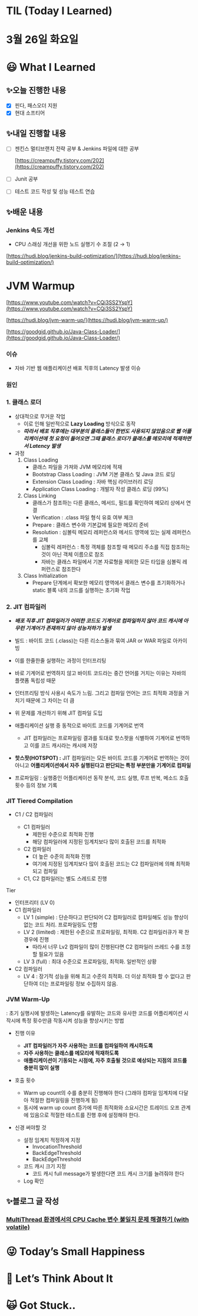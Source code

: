 # TIL (Today I Learned)

# 3월 26일 화요일

# 😃 What I Learned

## ✨오늘 진행한 내용

- [x]  핀다, 패스오더 지원
- [x]  현대 소프티어

## ✨내일 진행할 내용

- [ ]  젠킨스 멀티브랜치 전략 공부 & Jenkins 파일에 대한 공부
    
    [https://creampuffy.tistory.com/202](https://creampuffy.tistory.com/202)
    
- [ ]  Junit 공부
- [ ]  테스트 코드 작성 및 성능 테스트 연습

## ✨배운 내용

### Jenkins 속도 개선

- CPU 스래싱 개선을 위한 노드 실행기 수 조절 (2 → 1)

[https://hudi.blog/jenkins-build-optimization/](https://hudi.blog/jenkins-build-optimization/)

# JVM Warmup

[https://www.youtube.com/watch?v=CQi3SS2YspY](https://www.youtube.com/watch?v=CQi3SS2YspY)

[https://hudi.blog/jvm-warm-up/](https://hudi.blog/jvm-warm-up/)

[https://goodgid.github.io/Java-Class-Loader/](https://goodgid.github.io/Java-Class-Loader/)

### 이슈

- 자바 기반 웹 애플리케이션 배포 직후의 Latency 발생 이슈

### 원인

### 1. 클래스 로더

- 상대적으로 무거운 작업
    - 이로 인해 일반적으로 **Lazy Loading** 방식으로 동작
    - ***따라서 배포 직후에는 대부분의 클래스들이 한번도 사용되지 않았음으로 웹 어플리케이션에 첫 요청이 들어오면 그때 클래스 로더가 클래스를 메모리에 적재하면서 Latency 발생***
- 과정
    1. Class Loading
        - 클래스 파일을 가져와 JVM 메모리에 적재
        - Bootstrap Class Loading : JVM 기본 클래스 및 Java 코드 로딩
        - Extension Class Loading : 자바 핵심 라이브러리 로딩
        - Application Class Loading : 개발자 작성 클래스 로딩 (99%)
    2. Class Linking
        - 클래스가 참조하는 다른 클래스, 메서드, 필드를 확인하여 메모리 상에서 연결
        - Verification : .class 파일 형식 유효 여부 체크
        - Prepare : 클래스 변수와 기본값에 필요한 메모리 준비
        - Resolution : 심볼릭 메모리 레퍼런스와 메서드 영역에 있는 실제 레퍼런스를 교체
            - 심볼릭 레퍼런스 : 특정 객체를 참조할 때 메모리 주소를 직접 참조하는 것이 아닌 객체 이름으로 참조
            - 자바는 클래스 파일에서 기본 자료형을 제외한 모든 타입을 심볼릭 레퍼런스로 참조한다
    3. Class Initialization
        - Prepare 단계에서 확보한 메모리 영역에서 클래스 변수를 초기화하거나 static 블록 내의 코드를 실행하는 초기화 작업

### 2. JIT 컴파일러

- ***배포 직후 JIT 컴파일러가 어떠한 코드도 기계어로 컴파일하지 않아 코드 캐시에 아무런 기계어가 존재하지 않아 성능저하가 발생***

- 빌드 : 바이트 코드 (.class)는 다른 리소스들과 묶여 JAR or WAR 파일로 아카이빙
- 이를 한줄한줄 실행하는 과정이 인터프리팅
- 바로 기계어로 번역하지 않고 바이트 코드라는 중간 언어를 거치는 이유는 자바의 플랫폼 독립성 때문
- 인터프리팅 방식 사용시 속도가 느림. 그리고 컴파일 언어는 코드 최적화 과정을 거치기 때문에 그 차이는 더 큼

- 위 문제를 개선하기 위해 JIT 컴파일 도입
- 애플리케이션 실행 중 동적으로 바이트 코드를 기계어로 번역
    - JIT 컴파일러는 프로파일링 결과를 토대로 핫스팟을 식별하여 기계어로 번역하고 이를 코드 캐시라는 캐시에 저장
- **핫스팟(HOTSPOT) :** JIT 컴파일러는 모든 바이트 코드를 기계어로 번역하는 것이 아니고 **어플리케이션에서 자주 실행된다고 판단되는 특정 부분만을 기계어로 컴파일**
- 프로파일링 : 실행중인 어플리케이션 동작 분석, 코드 실행, 루프 반복, 메소드 호출 횟수 등의 정보 기록

### JIT Tiered Compilation

- C1 / C2 컴파일러
        
    - C1 컴파일러
        - 제한된 수준으로 최적화 진행
        - 해당 컴파일러에 지정된 임계치보다 많이 호출된 코드를 최적화
    - C2 컴파일러
        - 더 높은 수준의 최적화 진행
        - 여기에 지정된 임계치보다 많이 호출된 코드는 C2 컴파일러에 의해 최적화되고 컴파일
    - C1, C2 컴파일러는 별도 스레드로 진행

Tier

- 인터프리터 (LV 0)
- C1 컴파일러
    - LV 1 (simple) : 단순하다고 판단되어 C2 컴파일러로 컴파일해도 성능 향상이 없는 코드 처리. 프로파일링도 안함
    - LV 2 (limited) : 제한된 수준으로 프로파일링, 최적화. C2 컴파일러큐가 꽉 찬 경우에 진행
        - 따라서 너무 Lv2 컴파일이 많이 진행된다면 C2 컴파일러 쓰레드 수를 조정할 필요가 있음
    - LV 3 (full) : 최대 수준으로 프로파일링, 최적화. 일반적인 상황
- C2 컴파일러
    - LV 4 : 장기적 성능을 위해 최고 수준의 최적화. 더 이상 최적화 할 수 없다고 판단하여 더는 프로파일링 정보 수집하지 않음.

### JVM Warm-Up

: 초기 실행시에 발생하는 Latency를 유발하는 코드와 유사한 코드를 어플리케이션 시작시에 특정 횟수만큼 작동시켜 성능을 향상시키는 방법

- 진행 이유
    - **JIT 컴파일러가 자주 사용하는 코드를 컴파일하여 캐시하도록**
    - **자주 사용하는 클래스를 메모리에 적재하도록**
    - **애플리케이션이 기동되는 시점에, 자주 호출될 것으로 예상되는 지점의 코드를 충분히 많이 실행**

- 호출 횟수
    - Warm up count의 수를 충분히 진행해야 한다 (그래야 컴파일 임계치에 다달아 적절한 컴파일링을 진행하게 됨)
    - 동시에 warm up count 증가에 따른 최적화와 소요시간은 트레이드 오프 관계에 있음으로 적절한 테스트를 진행 후에 설정해야 한다.

- 신경 써야할 것
    - 설정 임계치 적정하게 지정
        - InvocationThreshold
        - BackEdgeThreshold
        - BackEdgeThreshold
    - 코드 캐시 크기 지정
        - 코드 캐시 full message가 발생한다면 코드 캐시 크기를 늘려줘야 한다
    - Log 확인
        
        

## ✨블로그 글 작성

### [MultiThread 환경에서의 CPU Cache 변수 불일치 문제 해결하기 (with volatile)](https://velog.io/write?id=35422b01-ae10-49ca-aa61-9b011ce4e673)

# 😜 Today’s Small Happiness

# 🧐 Let’s Think About It

# 🙀 Got Stuck..